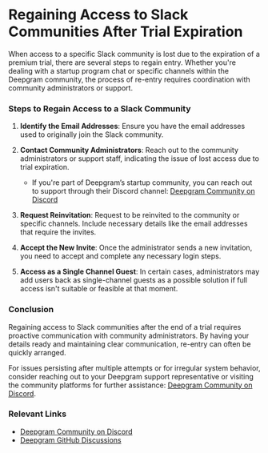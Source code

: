 # Regaining Access to Slack Communities After Trial Expiration

When access to a specific Slack community is lost due to the expiration of a premium trial, there are several steps to regain entry. Whether you're dealing with a startup program chat or specific channels within the Deepgram community, the process of re-entry requires coordination with community administrators or support.

### Steps to Regain Access to a Slack Community
1. **Identify the Email Addresses**: Ensure you have the email addresses used to originally join the Slack community.

2. **Contact Community Administrators**: Reach out to the community administrators or support staff, indicating the issue of lost access due to trial expiration.
   - If you're part of Deepgram’s startup community, you can reach out to support through their Discord channel: [Deepgram Community on Discord](https://discord.gg/deepgram)

3. **Request Reinvitation**: Request to be reinvited to the community or specific channels. Include necessary details like the email addresses that require the invites.

4. **Accept the New Invite**: Once the administrator sends a new invitation, you need to accept and complete any necessary login steps.

5. **Access as a Single Channel Guest**: In certain cases, administrators may add users back as single-channel guests as a possible solution if full access isn't suitable or feasible at that moment.

### Conclusion
Regaining access to Slack communities after the end of a trial requires proactive communication with community administrators. By having your details ready and maintaining clear communication, re-entry can often be quickly arranged.

For issues persisting after multiple attempts or for irregular system behavior, consider reaching out to your Deepgram support representative or visiting the community platforms for further assistance: [Deepgram Community on Discord](https://discord.gg/deepgram).

### Relevant Links
- [Deepgram Community on Discord](https://discord.gg/deepgram)
- [Deepgram GitHub Discussions](https://github.com/orgs/deepgram/discussions)